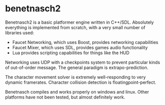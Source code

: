 benetnasch2
===========
Benetnasch2 is a basic platformer engine written in C++/SDL. Absolutely everything is implemented from scratch, with a very small number of libraries used:

* Faucet Networking, which uses Boost, provides networking capabilities
* Faucet Mixer, which uses SDL, provides games audio functionality
* Lua provides scripting capabilities for things like the HUD

Networking uses UDP with a checkpoints system to prevent particular kinds of out-of-order message. The general paradigm is extrapo-prediction.

The character movement solver is extremely well-responding to very dynamic framerates. Character collision detection is floatingpoint-perfect.

Benetnasch compiles and works properly on windows and linux. Other platforms have not been tested, but almost definitely work.
